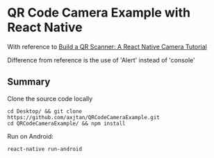# QR Code Camera Example with React Native
With reference to [Build a QR Scanner: A React Native Camera Tutorial](https://www.toptal.com/react-native/react-native-camera-tutorial)

Difference from reference is the use of 'Alert' instead of 'console'

Summary
------
Clone the source code locally
```
cd Desktop/ && git clone https://github.com/axjtan/QRCodeCameraExample.git
cd QRCodeCameraExample/ && npm install
```
Run on Android:
```
react-native run-android
```